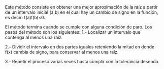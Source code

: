 Este método consiste en obtener una mejor aproximación de la raíz a partir de un intervalo inicial (a,b) en el cual hay un cambio de signo en la función, es decir: f(a)f(b)<0.

El método termina cuando se cumple con alguna condición de paro.
Los pasos del método son los siguientes: 
1.- Localizar un intervalo que contenga al menos una raíz.

2.- Dividir el intervalo en dos partes iguales reteniendo la mitad en donde f(x) cambia de signo, para conservar al menos una raíz.

3.- Repetir el procesó varias veces hasta cumplir con la tolerancia deseada.
